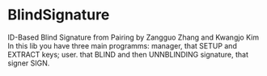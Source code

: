 # BlindSignature
ID-Based Blind Signature from Pairing  by Zangguo Zhang and Kwangjo Kim
In this lib you have three main programms: manager, that SETUP and EXTRACT keys; user. that BLIND and then UNNBLINDING signature, that signer SIGN.
